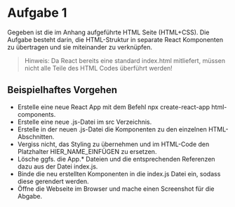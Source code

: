 # Aufgabe 1

Gegeben ist die im Anhang aufgeführte HTML Seite (HTML+CSS). Die Aufgabe besteht darin, die HTML-Struktur in separate React Komponenten zu übertragen und sie miteinander zu verknüpfen.

> Hinweis: Da React bereits eine standard index.html mitliefert, müssen nicht alle Teile des HTML Codes überführt werden!

## Beispielhaftes Vorgehen

- Erstelle eine neue React App mit dem Befehl npx create-react-app html-components.
- Erstelle eine neue .js-Datei im src Verzeichnis.
- Erstelle in der neuen .js-Datei die Komponenten zu den einzelnen HTML-Abschnitten.
- Vergiss nicht, das Styling zu übernehmen und im HTML-Code den Platzhalter HIER_NAME_EINFÜGEN zu ersetzen.
- Lösche ggfs. die App.* Dateien und die entsprechenden Referenzen dazu aus der Datei index.js.
- Binde die neu erstellten Komponenten in die index.js Datei ein, sodass diese gerendert werden.
- Öffne die Webseite im Browser und mache einen Screenshot für die Abgabe.
